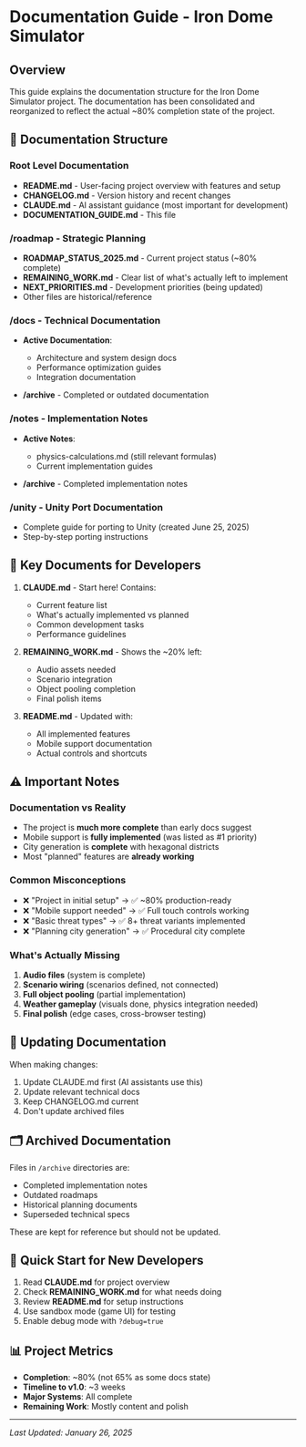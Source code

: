 # Documentation Guide - Iron Dome Simulator

## Overview

This guide explains the documentation structure for the Iron Dome Simulator project. The documentation has been consolidated and reorganized to reflect the actual ~80% completion state of the project.

## 📁 Documentation Structure

### Root Level Documentation
- **README.md** - User-facing project overview with features and setup
- **CHANGELOG.md** - Version history and recent changes
- **CLAUDE.md** - AI assistant guidance (most important for development)
- **DOCUMENTATION_GUIDE.md** - This file

### /roadmap - Strategic Planning
- **ROADMAP_STATUS_2025.md** - Current project status (~80% complete)
- **REMAINING_WORK.md** - Clear list of what's actually left to implement
- **NEXT_PRIORITIES.md** - Development priorities (being updated)
- Other files are historical/reference

### /docs - Technical Documentation
- **Active Documentation**:
  - Architecture and system design docs
  - Performance optimization guides
  - Integration documentation
  
- **/archive** - Completed or outdated documentation

### /notes - Implementation Notes
- **Active Notes**:
  - physics-calculations.md (still relevant formulas)
  - Current implementation guides
  
- **/archive** - Completed implementation notes

### /unity - Unity Port Documentation
- Complete guide for porting to Unity (created June 25, 2025)
- Step-by-step porting instructions

## 🎯 Key Documents for Developers

1. **CLAUDE.md** - Start here! Contains:
   - Current feature list
   - What's actually implemented vs planned
   - Common development tasks
   - Performance guidelines

2. **REMAINING_WORK.md** - Shows the ~20% left:
   - Audio assets needed
   - Scenario integration
   - Object pooling completion
   - Final polish items

3. **README.md** - Updated with:
   - All implemented features
   - Mobile support documentation
   - Actual controls and shortcuts

## ⚠️ Important Notes

### Documentation vs Reality
- The project is **much more complete** than early docs suggest
- Mobile support is **fully implemented** (was listed as #1 priority)
- City generation is **complete** with hexagonal districts
- Most "planned" features are **already working**

### Common Misconceptions
- ❌ "Project in initial setup" → ✅ ~80% production-ready
- ❌ "Mobile support needed" → ✅ Full touch controls working
- ❌ "Basic threat types" → ✅ 8+ threat variants implemented
- ❌ "Planning city generation" → ✅ Procedural city complete

### What's Actually Missing
1. **Audio files** (system is complete)
2. **Scenario wiring** (scenarios defined, not connected)
3. **Full object pooling** (partial implementation)
4. **Weather gameplay** (visuals done, physics integration needed)
5. **Final polish** (edge cases, cross-browser testing)

## 📝 Updating Documentation

When making changes:
1. Update CLAUDE.md first (AI assistants use this)
2. Update relevant technical docs
3. Keep CHANGELOG.md current
4. Don't update archived files

## 🗂️ Archived Documentation

Files in `/archive` directories are:
- Completed implementation notes
- Outdated roadmaps
- Historical planning documents
- Superseded technical specs

These are kept for reference but should not be updated.

## 🚀 Quick Start for New Developers

1. Read **CLAUDE.md** for project overview
2. Check **REMAINING_WORK.md** for what needs doing
3. Review **README.md** for setup instructions
4. Use sandbox mode (game UI) for testing
5. Enable debug mode with `?debug=true`

## 📊 Project Metrics

- **Completion**: ~80% (not 65% as some docs state)
- **Timeline to v1.0**: ~3 weeks
- **Major Systems**: All complete
- **Remaining Work**: Mostly content and polish

---

*Last Updated: January 26, 2025*